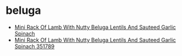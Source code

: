 # beluga

 * [Mini Rack Of Lamb With Nutty Beluga Lentils And Sauteed Garlic Spinach](../../index/m/mini-rack-of-lamb-with-nutty-beluga-lentils-and-sauteed-garlic-spinach-351789.json)
 * [Mini Rack Of Lamb With Nutty Beluga Lentils And Sauteed Garlic Spinach 351789](../../index/m/mini-rack-of-lamb-with-nutty-beluga-lentils-and-sauteed-garlic-spinach-351789.json)
